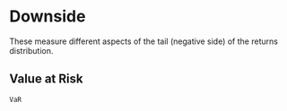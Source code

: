 # Downside

These measure different aspects of the tail (negative side) of the returns distribution.

## Value at Risk

```@docs
VaR
```
